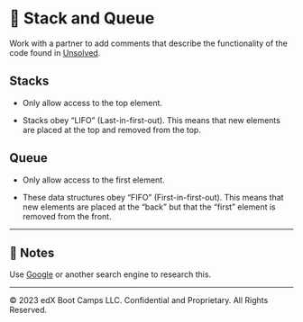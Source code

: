 # 📐 Stack and Queue 

Work with a partner to add comments that describe the functionality of the code found in [Unsolved](./code-review).


## Stacks 


* Only allow access to the top element.

* Stacks obey “LIFO” (Last-in-first-out). This means that new elements are placed at the top and removed from the top.


## Queue 

* Only allow access to the first element.

* These data structures obey “FIFO” (First-in-first-out). This means that new elements are placed at the “back” but that the “first” element is removed from the front.


---

## 📝 Notes


Use [Google](https://www.google.com) or another search engine to research this.

---
© 2023 edX Boot Camps LLC. Confidential and Proprietary. All Rights Reserved.




